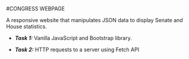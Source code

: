 #CONGRESS WEBPAGE

A responsive website that manipulates JSON data to display Senate and House statistics.

- ***Task 1:*** Vanilla JavaScript and Bootstrap library.

- ***Task 2:*** HTTP requests to a server using Fetch API
